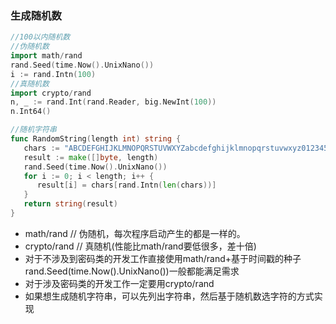 ### 生成随机数
```go
//100以内随机数
//伪随机数
import math/rand
rand.Seed(time.Now().UnixNano())
i := rand.Intn(100)
//真随机数
import crypto/rand
n, _ := rand.Int(rand.Reader, big.NewInt(100))
n.Int64()

//随机字符串
func RandomString(length int) string {
   chars := "ABCDEFGHIJKLMNOPQRSTUVWXYZabcdefghijklmnopqrstuvwxyz0123456789"
   result := make([]byte, length)
   rand.Seed(time.Now().UnixNano())
   for i := 0; i < length; i++ {
      result[i] = chars[rand.Intn(len(chars))]
   }
   return string(result)
}
```
- math/rand     // 伪随机，每次程序启动产生的都是一样的。
- crypto/rand   // 真随机(性能比math/rand要低很多，差十倍)
- 对于不涉及到密码类的开发工作直接使用math/rand+基于时间戳的种子rand.Seed(time.Now().UnixNano())一般都能满足需求
- 对于涉及密码类的开发工作一定要用crypto/rand
- 如果想生成随机字符串，可以先列出字符串，然后基于随机数选字符的方式实现
